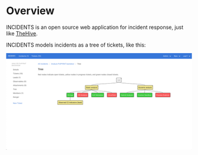 # Overview

INCIDENTS is an open source web application for incident response, just like [TheHive](https://thehive-project.org).

INCIDENTS models incidents as a tree of tickets, like this:

![Tree](img/tree.png)
